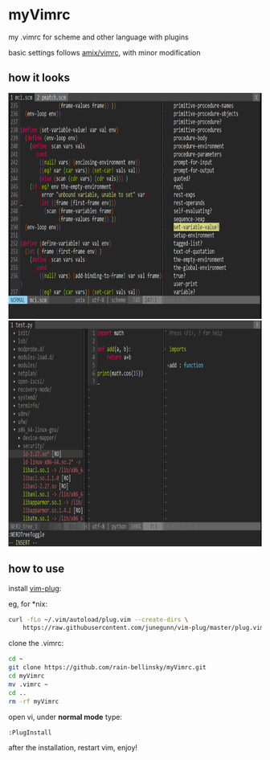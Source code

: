 # myVimrc
my .vimrc for scheme and other language with plugins

basic settings follows [amix/vimrc](https://github.com/amix/vimrc), with minor modification

## how it looks

<img src="https://github.com/rain-bellinsky/myVimrc/blob/master/screenshot1.png" height="450">

<img src="https://github.com/rain-bellinsky/myVimrc/blob/master/screenshot2.png" height="450">

## how to use

install [vim-plug](https://github.com/junegunn/vim-plug):

eg, for *nix:

```sh
curl -fLo ~/.vim/autoload/plug.vim --create-dirs \
    https://raw.githubusercontent.com/junegunn/vim-plug/master/plug.vim
```

clone the .vimrc:

```sh
cd ~
git clone https://github.com/rain-bellinsky/myVimrc.git
cd myVimrc
mv .vimrc ~
cd ..
rm -rf myVimrc
```
open vi, under **normal mode** type:

```
:PlugInstall
```

after the installation, restart vim, enjoy!







